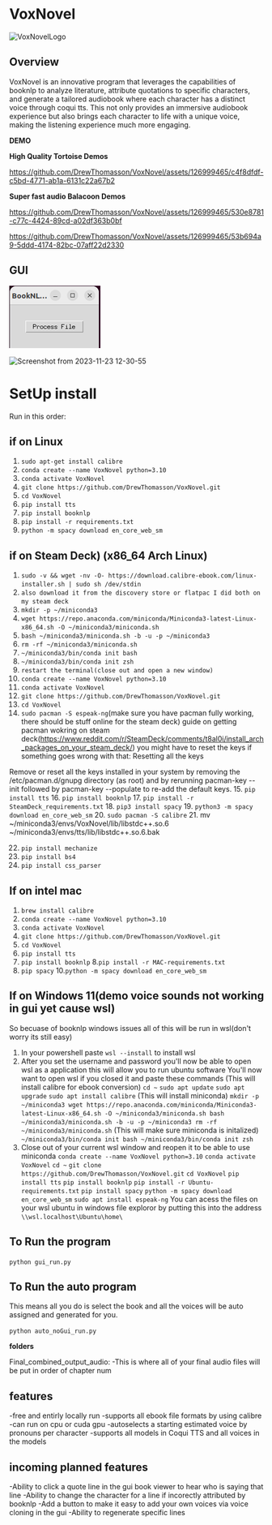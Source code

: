 # VoxNovel
![VoxNovelLogo](https://github.com/DrewThomasson/VoxNovel/assets/126999465/34b5b312-aa70-44e4-a35c-f3f5ac1b24de)


## Overview

VoxNovel is an innovative program that leverages the capabilities of booknlp to analyze literature, attribute quotations to specific characters, and generate a tailored audiobook where each character has a distinct voice through coqui tts. This not only provides an immersive audiobook experience but also brings each character to life with a unique voice, making the listening experience much more engaging.


   **DEMO**
   
 **High Quality Tortoise Demos**
 
https://github.com/DrewThomasson/VoxNovel/assets/126999465/c4f8dfdf-c5bd-4771-ab1a-6131c22a67b2

 **Super fast audio Balacoon Demos**
 
https://github.com/DrewThomasson/VoxNovel/assets/126999465/530e8781-c77c-4424-89cd-a02df363b0bf


https://github.com/DrewThomasson/VoxNovel/assets/126999465/53b694a9-5ddd-4174-82bc-07aff22d2330

## GUI

![VoxNovelgui](https://github.com/DrewThomasson/Citation_helper/blob/main/Screenshot%20from%202023-11-17%2002-02-13.png)

![Screenshot from 2023-11-23 12-30-55](https://github.com/DrewThomasson/VoxNovel-OLD-/assets/126999465/2f1a33f3-7702-4a3c-a499-b20948bfd189)



# SetUp install

Run in this order:

##  if on Linux

1. `sudo apt-get install calibre`
2. `conda create --name VoxNovel python=3.10`
3. `conda activate VoxNovel`
4. `git clone https://github.com/DrewThomasson/VoxNovel.git`
5. `cd VoxNovel`
6. `pip install tts`
7. `pip install booknlp`
8. `pip install -r requirements.txt`
9. `python -m spacy download en_core_web_sm`


##  if on Steam Deck) (x86_64 Arch Linux)

1. `sudo -v && wget -nv -O- https://download.calibre-ebook.com/linux-installer.sh | sudo sh /dev/stdin`
2. `also download it from the discovery store or flatpac I did both on my steam deck`
3. `mkdir -p ~/miniconda3`
4. `wget https://repo.anaconda.com/miniconda/Miniconda3-latest-Linux-x86_64.sh -O ~/miniconda3/miniconda.sh`
5. `bash ~/miniconda3/miniconda.sh -b -u -p ~/miniconda3`
6. `rm -rf ~/miniconda3/miniconda.sh`
7. `~/miniconda3/bin/conda init bash`
8. `~/miniconda3/bin/conda init zsh`
9. `restart the terminal(close out and open a new window)`
10. `conda create --name VoxNovel python=3.10`
11. `conda activate VoxNovel`
12. `git clone https://github.com/DrewThomasson/VoxNovel.git`
13. `cd VoxNovel`
14. `sudo pacman -S espeak-ng`(make sure you have pacman fully working, there should be stuff online for the steam deck)
guide on getting pacman wokring on steam deck(https://www.reddit.com/r/SteamDeck/comments/t8al0i/install_arch_packages_on_your_steam_deck/)
you might have to reset the keys if something goes wrong with that: Resetting all the keys

Remove or reset all the keys installed in your system by removing the /etc/pacman.d/gnupg directory (as root) and by rerunning pacman-key --init followed by pacman-key --populate to re-add the default keys. 
15. `pip install tts`
16. `pip install booknlp`
17. `pip install -r SteamDeck_requirements.txt`
18. `pip3 install spacy`
19. `python3 -m spacy download en_core_web_sm`
20. `sudo pacman -S calibre`
21. mv ~/miniconda3/envs/VoxNovel/lib/libstdc++.so.6 ~/miniconda3/envs/tts/lib/libstdc++.so.6.bak

22. `pip install mechanize`
23. `pip install bs4`
24. `pip install css_parser`

##  If on intel mac 

1. `brew install calibre`
2. `conda create --name VoxNovel python=3.10`
3. `conda activate VoxNovel`
4. `git clone https://github.com/DrewThomasson/VoxNovel.git`
5. `cd VoxNovel`
6. `pip install tts`
7. `pip install booknlp`
8.`pip install -r MAC-requirements.txt`
9. `pip spacy`
10.`python -m spacy download en_core_web_sm`

##  If on Windows 11(demo voice sounds not working in gui yet cause wsl)
So becuase of booknlp windows issues all of this will be run in wsl(don't worry its still easy)
1. In your powershell paste `wsl --install` to install wsl
2. After you set the username and password you'll now be able to open wsl as a application this will allow you to run ubuntu software
You'll now want to open wsl if you closed it and paste these commands
(This will install calibre for ebook conversion)
`cd ~`
`sudo apt update`
`sudo apt upgrade`
`sudo apt install calibre`
(This will install miniconda)
`mkdir -p ~/miniconda3
wget https://repo.anaconda.com/miniconda/Miniconda3-latest-Linux-x86_64.sh -O ~/miniconda3/miniconda.sh
bash ~/miniconda3/miniconda.sh -b -u -p ~/miniconda3
rm -rf ~/miniconda3/miniconda.sh`
(This will make sure miniconda is initalized)
`~/miniconda3/bin/conda init bash
~/miniconda3/bin/conda init zsh`
3. Close out of your current wsl window and reopen it to be able to use miniconda
`conda create --name VoxNovel python=3.10`
`conda activate VoxNovel`
`cd ~`
`git clone https://github.com/DrewThomasson/VoxNovel.git`
`cd VoxNovel`
`pip install tts`
`pip install booknlp`
`pip install -r Ubuntu-requirements.txt`
`pip install spacy`
`python -m spacy download en_core_web_sm`
`sudo apt install espeak-ng`
You can acess the files on your wsl ubuntu in windows file exploror by putting this into the address
`\\wsl.localhost\Ubuntu\home\`


##   To Run the program
`python gui_run.py`


##  To Run the auto program
This means all you do is select the book and all the voices will be auto assigned and generated for you.

`python auto_noGui_run.py`

**folders**

Final_combined_output_audio:
-This is where all of your final audio files will be put in order of chapter num


## features
-free and entirly locally run
-supports all ebook file formats by using calibre
-can run on cpu or cuda gpu
-autoselects a starting estimated voice by pronouns per character
-supports all models in Coqui TTS and all voices in the models




## incoming planned features
-Ability to click a quote line in the gui book viewer to hear who is saying that line
-Ability to change the character for a line if incorectly attributed by booknlp
-Add a button to make it easy to add your own voices via voice cloning in the gui
-Ability to regenerate specific lines




